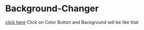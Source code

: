 # Background-Changer
[click here](https://karn838.github.io/Background-Changer/)
Click on Color Button and Background will be like that 
